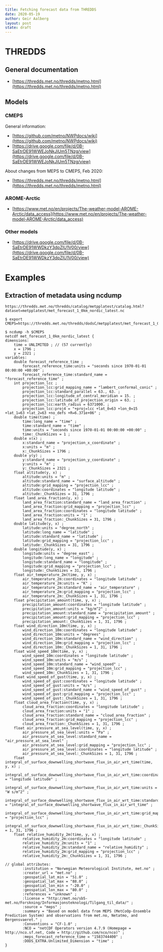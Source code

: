 ```yaml
---
title: Fetching forecast data from THREDDS
date: 2020-05-19
author: Geir Aalberg
layout: post
state: draft
---
```


# THREDDS

## General documentation

- [https://thredds.met.no/thredds/metno.html](https://thredds.met.no/thredds/metno.html)

## Models

### CMEPS

General information:

- [https://github.com/metno/NWPdocs/wiki](https://github.com/metno/NWPdocs/wiki)
- [https://drive.google.com/file/d/0B-SaEtrDE91WWEJoNkJiUm5TNzg/view](https://drive.google.com/file/d/0B-SaEtrDE91WWEJoNkJiUm5TNzg/view)

About changes from MEPS to CMEPS, Feb 2020:

- [https://thredds.met.no/thredds/metno.html](https://thredds.met.no/thredds/metno.html)

### AROME-Arctic

- [https://www.met.no/en/projects/The-weather-model-AROME-Arctic/data_access](https://www.met.no/en/projects/The-weather-model-AROME-Arctic/data_access)

### Other models

- [https://drive.google.com/file/d/0B-SaEtrDE91WWDkzY3dpZlU1V00/view](https://drive.google.com/file/d/0B-SaEtrDE91WWDkzY3dpZlU1V00/view)


# Examples

## Extraction of metadata using ncdump

    https://thredds.met.no/thredds/catalog/metpplatest/catalog.html?dataset=metpplatest/met_forecast_1_0km_nordic_latest.nc

    $ export CMEPS=https://thredds.met.no/thredds/dodsC/metpplatest/met_forecast_1_0km_nordic_latest.nc

    $ ncdump -h $CMEPS
    netcdf met_forecast_1_0km_nordic_latest {
    dimensions:
        time = UNLIMITED ; // (57 currently)
        x = 1796 ;
        y = 2321 ;
    variables:
        double forecast_reference_time ;
            forecast_reference_time:units = "seconds since 1970-01-01 00:00:00 +00:00" ;
            forecast_reference_time:standard_name = "forecast_reference_time" ;
        int projection_lcc ;
            projection_lcc:grid_mapping_name = "lambert_conformal_conic" ;
            projection_lcc:standard_parallel = 63., 63. ;
            projection_lcc:longitude_of_central_meridian = 15. ;
            projection_lcc:latitude_of_projection_origin = 63. ;
            projection_lcc:earth_radius = 6371000. ;
            projection_lcc:proj4 = "+proj=lcc +lat_0=63 +lon_0=15 +lat_1=63 +lat_2=63 +no_defs +R=6.371e+06" ;
        double time(time) ;
            time:long_name = "time" ;
            time:standard_name = "time" ;
            time:units = "seconds since 1970-01-01 00:00:00 +00:00" ;
            time:_ChunkSizes = 1 ;
        double x(x) ;
            x:standard_name = "projection_x_coordinate" ;
            x:units = "m" ;
            x:_ChunkSizes = 1796 ;
        double y(y) ;
            y:standard_name = "projection_y_coordinate" ;
            y:units = "m" ;
            y:_ChunkSizes = 2321 ;
        float altitude(y, x) ;
            altitude:units = "m" ;
            altitude:standard_name = "surface_altitude" ;
            altitude:grid_mapping = "projection_lcc" ;
            altitude:coordinates = "longitude latitude" ;
            altitude:_ChunkSizes = 31, 1796 ;
        float land_area_fraction(y, x) ;
            land_area_fraction:standard_name = "land_area_fraction" ;
            land_area_fraction:grid_mapping = "projection_lcc" ;
            land_area_fraction:coordinates = "longitude latitude" ;
            land_area_fraction:units = "1" ;
            land_area_fraction:_ChunkSizes = 31, 1796 ;
        double latitude(y, x) ;
            latitude:units = "degree_north" ;
            latitude:long_name = "latitude" ;
            latitude:standard_name = "latitude" ;
            latitude:grid_mapping = "projection_lcc" ;
            latitude:_ChunkSizes = 31, 1796 ;
        double longitude(y, x) ;
            longitude:units = "degree_east" ;
            longitude:long_name = "longitude" ;
            longitude:standard_name = "longitude" ;
            longitude:grid_mapping = "projection_lcc" ;
            longitude:_ChunkSizes = 31, 1796 ;
        float air_temperature_2m(time, y, x) ;
            air_temperature_2m:coordinates = "longitude latitude" ;
            air_temperature_2m:units = "K" ;
            air_temperature_2m:standard_name = "air_temperature" ;
            air_temperature_2m:grid_mapping = "projection_lcc" ;
            air_temperature_2m:_ChunkSizes = 1, 31, 1796 ;
        float precipitation_amount(time, y, x) ;
            precipitation_amount:coordinates = "longitude latitude" ;
            precipitation_amount:units = "kg/m^2" ;
            precipitation_amount:standard_name = "precipitation_amount" ;
            precipitation_amount:grid_mapping = "projection_lcc" ;
            precipitation_amount:_ChunkSizes = 1, 31, 1796 ;
        float wind_direction_10m(time, y, x) ;
            wind_direction_10m:coordinates = "longitude latitude" ;
            wind_direction_10m:units = "degrees" ;
            wind_direction_10m:standard_name = "wind_direction" ;
            wind_direction_10m:grid_mapping = "projection_lcc" ;
            wind_direction_10m:_ChunkSizes = 1, 31, 1796 ;
        float wind_speed_10m(time, y, x) ;
            wind_speed_10m:coordinates = "longitude latitude" ;
            wind_speed_10m:units = "m/s" ;
            wind_speed_10m:standard_name = "wind_speed" ;
            wind_speed_10m:grid_mapping = "projection_lcc" ;
            wind_speed_10m:_ChunkSizes = 1, 31, 1796 ;
        float wind_speed_of_gust(time, y, x) ;
            wind_speed_of_gust:coordinates = "longitude latitude" ;
            wind_speed_of_gust:units = "m/s" ;
            wind_speed_of_gust:standard_name = "wind_speed_of_gust" ;
            wind_speed_of_gust:grid_mapping = "projection_lcc" ;
            wind_speed_of_gust:_ChunkSizes = 1, 31, 1796 ;
        float cloud_area_fraction(time, y, x) ;
            cloud_area_fraction:coordinates = "longitude latitude" ;
            cloud_area_fraction:units = "1" ;
            cloud_area_fraction:standard_name = "cloud_area_fraction" ;
            cloud_area_fraction:grid_mapping = "projection_lcc" ;
            cloud_area_fraction:_ChunkSizes = 1, 31, 1796 ;
        float air_pressure_at_sea_level(time, y, x) ;
            air_pressure_at_sea_level:units = "Pa" ;
            air_pressure_at_sea_level:standard_name = "air_pressure_at_sea_level" ;
            air_pressure_at_sea_level:grid_mapping = "projection_lcc" ;
            air_pressure_at_sea_level:coordinates = "longitude latitude" ;
            air_pressure_at_sea_level:_ChunkSizes = 1, 31, 1796 ;
        float integral_of_surface_downwelling_shortwave_flux_in_air_wrt_time(time, y, x) ;
            integral_of_surface_downwelling_shortwave_flux_in_air_wrt_time:coordinates = "longitude latitude" ;
            integral_of_surface_downwelling_shortwave_flux_in_air_wrt_time:units = "W s/m^2" ;
            integral_of_surface_downwelling_shortwave_flux_in_air_wrt_time:standard_name = "integral_of_surface_downwelling_shortwave_flux_in_air_wrt_time" ;
            integral_of_surface_downwelling_shortwave_flux_in_air_wrt_time:grid_mapping = "projection_lcc" ;
            integral_of_surface_downwelling_shortwave_flux_in_air_wrt_time:_ChunkSizes = 1, 31, 1796 ;
        float relative_humidity_2m(time, y, x) ;
            relative_humidity_2m:coordinates = "longitude latitude" ;
            relative_humidity_2m:units = "1" ;
            relative_humidity_2m:standard_name = "relative_humidity" ;
            relative_humidity_2m:grid_mapping = "projection_lcc" ;
            relative_humidity_2m:_ChunkSizes = 1, 31, 1796 ;

    // global attributes:
            :institution = "Norwegian Meteorological Institute, met.no" ;
            :creator_url = "met.no" ;
            :geospatial_lat_min = "51.0" ;
            :geospatial_lat_max = "88.0" ;
            :geospatial_lon_min = "-20.0" ;
            :geospatial_lon_max = "80.0" ;
            :references = "unknown" ;
            :license = "http://met.no/sb5-met.no/Forskning/Informasjonsteknologi/Tilgang_til_data/" ;
            :source = "meps" ;
            :summary = "Based on model data from MEPS (MetCoOp-Ensemble Prediction System) and observations from met.no, Netatmo, and Bergensvaeret." ;
            :Conventions = "CF-1.0" ;
            :NCO = "netCDF Operators version 4.7.9 (Homepage = http://nco.sf.net, Code = http://github.com/nco/nco)" ;
            :meps_forecast_reference_time = "1583744400" ;
            :DODS_EXTRA.Unlimited_Dimension = "time" ;
    }
